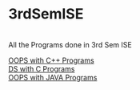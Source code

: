 # 3rdSemISE

<br>All the Programs done in 3rd Sem ISE <br>

<a href src=" https://github.com/piyush97/3rdSemISE/tree/master/C%2B%2B "> OOPS with C++ Programs</a><br>
<a href src=" https://github.com/piyush97/3rdSemISE/tree/master/DS "> DS with C Programs</a><br>
<a href src=" https://github.com/piyush97/3rdSemISE/tree/master/JAVA "> OOPS with JAVA Programs</a><br>

